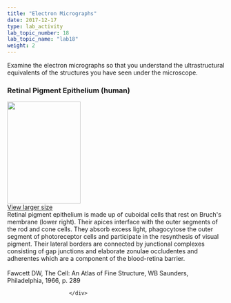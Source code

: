 ```yaml
---
title: "Electron Micrographs"
date: 2017-12-17
type: lab_activity
lab_topic_number: 18
lab_topic_name: "lab18"
weight: 2
---
```

<div class="entrybody">
						<p>Examine the electron micrographs so that you understand the ultrastructural equivalents of the structures you have seen under the microscope.</p>

<h3>Retinal Pigment Epithelium (human)</h3>

<div class="slidepopup"><div class="thumbnail"> <a href="http://histologylab.ccnmtl.columbia.edu/assets_c/2009/07/62-1357.html" target="_blank" > <img src="http://mt.ccnmtl.columbia.edu/histologylab/assets/images/62-thumb-170x236-1357.jpg" width="170" height="236" alt="" class="mt-image-left"> </a><br> <a href="http://histologylab.ccnmtl.columbia.edu/assets_c/2009/07/62-1357.html" target="_blank" >View larger size</a> </div><div class="slidetxt">Retinal pigment epithelium is made up of cuboidal cells that rest on Bruch's membrane (lower right). Their apices interface with the outer segments of the rod and cone cells. They absorb excess light, phagocytose the outer segment of photoreceptor cells and participate in the resynthesis of visual pigment. Their lateral borders are connected by junctional complexes consisting of gap junctions and elaborate zonulae occludentes and adherentes which are a component of the blood-retina barrier.
<br><br>
Fawcett <span class="caps">DW,</span> The Cell: An Atlas of Fine Structure, WB Saunders, Philadelphia, 1966, p. 289</div></div>
						
						
						</div>

